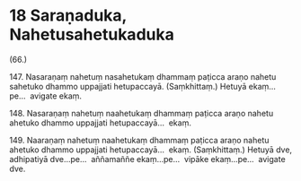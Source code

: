 # 18 Saraṇaduka, Nahetusahetukaduka

(66.)

147\. Nasaraṇaṃ nahetuṃ nasahetukaṃ dhammaṃ paṭicca araṇo nahetu sahetuko dhammo uppajjati hetupaccayā. (Saṃkhittaṃ.) Hetuyā ekaṃ…pe…  avigate ekaṃ.

148\. Nasaraṇaṃ nahetuṃ naahetukaṃ dhammaṃ paṭicca araṇo nahetu ahetuko dhammo uppajjati hetupaccayā…  ekaṃ.

149\. Naaraṇaṃ nahetuṃ naahetukaṃ dhammaṃ paṭicca araṇo nahetu ahetuko dhammo uppajjati hetupaccayā…  ekaṃ. (Saṃkhittaṃ.) Hetuyā dve, adhipatiyā dve…pe…  aññamaññe ekaṃ…pe…  vipāke ekaṃ…pe…  avigate dve.
